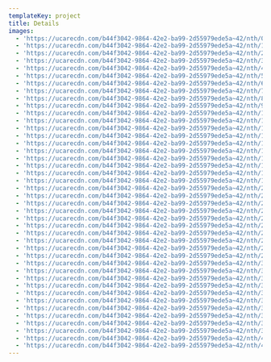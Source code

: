 ```yaml
---
templateKey: project
title: Details
images:
  - 'https://ucarecdn.com/b44f3042-9864-42e2-ba99-2d55979ede5a~42/nth/0/'
  - 'https://ucarecdn.com/b44f3042-9864-42e2-ba99-2d55979ede5a~42/nth/1/'
  - 'https://ucarecdn.com/b44f3042-9864-42e2-ba99-2d55979ede5a~42/nth/2/'
  - 'https://ucarecdn.com/b44f3042-9864-42e2-ba99-2d55979ede5a~42/nth/3/'
  - 'https://ucarecdn.com/b44f3042-9864-42e2-ba99-2d55979ede5a~42/nth/4/'
  - 'https://ucarecdn.com/b44f3042-9864-42e2-ba99-2d55979ede5a~42/nth/5/'
  - 'https://ucarecdn.com/b44f3042-9864-42e2-ba99-2d55979ede5a~42/nth/6/'
  - 'https://ucarecdn.com/b44f3042-9864-42e2-ba99-2d55979ede5a~42/nth/7/'
  - 'https://ucarecdn.com/b44f3042-9864-42e2-ba99-2d55979ede5a~42/nth/8/'
  - 'https://ucarecdn.com/b44f3042-9864-42e2-ba99-2d55979ede5a~42/nth/9/'
  - 'https://ucarecdn.com/b44f3042-9864-42e2-ba99-2d55979ede5a~42/nth/10/'
  - 'https://ucarecdn.com/b44f3042-9864-42e2-ba99-2d55979ede5a~42/nth/11/'
  - 'https://ucarecdn.com/b44f3042-9864-42e2-ba99-2d55979ede5a~42/nth/12/'
  - 'https://ucarecdn.com/b44f3042-9864-42e2-ba99-2d55979ede5a~42/nth/13/'
  - 'https://ucarecdn.com/b44f3042-9864-42e2-ba99-2d55979ede5a~42/nth/14/'
  - 'https://ucarecdn.com/b44f3042-9864-42e2-ba99-2d55979ede5a~42/nth/15/'
  - 'https://ucarecdn.com/b44f3042-9864-42e2-ba99-2d55979ede5a~42/nth/16/'
  - 'https://ucarecdn.com/b44f3042-9864-42e2-ba99-2d55979ede5a~42/nth/17/'
  - 'https://ucarecdn.com/b44f3042-9864-42e2-ba99-2d55979ede5a~42/nth/18/'
  - 'https://ucarecdn.com/b44f3042-9864-42e2-ba99-2d55979ede5a~42/nth/19/'
  - 'https://ucarecdn.com/b44f3042-9864-42e2-ba99-2d55979ede5a~42/nth/20/'
  - 'https://ucarecdn.com/b44f3042-9864-42e2-ba99-2d55979ede5a~42/nth/21/'
  - 'https://ucarecdn.com/b44f3042-9864-42e2-ba99-2d55979ede5a~42/nth/22/'
  - 'https://ucarecdn.com/b44f3042-9864-42e2-ba99-2d55979ede5a~42/nth/23/'
  - 'https://ucarecdn.com/b44f3042-9864-42e2-ba99-2d55979ede5a~42/nth/24/'
  - 'https://ucarecdn.com/b44f3042-9864-42e2-ba99-2d55979ede5a~42/nth/25/'
  - 'https://ucarecdn.com/b44f3042-9864-42e2-ba99-2d55979ede5a~42/nth/26/'
  - 'https://ucarecdn.com/b44f3042-9864-42e2-ba99-2d55979ede5a~42/nth/27/'
  - 'https://ucarecdn.com/b44f3042-9864-42e2-ba99-2d55979ede5a~42/nth/28/'
  - 'https://ucarecdn.com/b44f3042-9864-42e2-ba99-2d55979ede5a~42/nth/29/'
  - 'https://ucarecdn.com/b44f3042-9864-42e2-ba99-2d55979ede5a~42/nth/30/'
  - 'https://ucarecdn.com/b44f3042-9864-42e2-ba99-2d55979ede5a~42/nth/31/'
  - 'https://ucarecdn.com/b44f3042-9864-42e2-ba99-2d55979ede5a~42/nth/32/'
  - 'https://ucarecdn.com/b44f3042-9864-42e2-ba99-2d55979ede5a~42/nth/33/'
  - 'https://ucarecdn.com/b44f3042-9864-42e2-ba99-2d55979ede5a~42/nth/34/'
  - 'https://ucarecdn.com/b44f3042-9864-42e2-ba99-2d55979ede5a~42/nth/35/'
  - 'https://ucarecdn.com/b44f3042-9864-42e2-ba99-2d55979ede5a~42/nth/36/'
  - 'https://ucarecdn.com/b44f3042-9864-42e2-ba99-2d55979ede5a~42/nth/37/'
  - 'https://ucarecdn.com/b44f3042-9864-42e2-ba99-2d55979ede5a~42/nth/38/'
  - 'https://ucarecdn.com/b44f3042-9864-42e2-ba99-2d55979ede5a~42/nth/39/'
  - 'https://ucarecdn.com/b44f3042-9864-42e2-ba99-2d55979ede5a~42/nth/40/'
  - 'https://ucarecdn.com/b44f3042-9864-42e2-ba99-2d55979ede5a~42/nth/41/'
---
```



